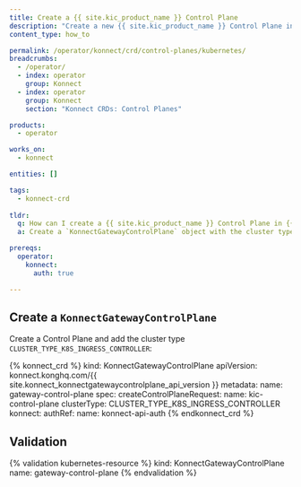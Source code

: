 ```yaml
---
title: Create a {{ site.kic_product_name }} Control Plane
description: "Create a new {{ site.kic_product_name }} Control Plane in {{ site.konnect_short_name }}"
content_type: how_to

permalink: /operator/konnect/crd/control-planes/kubernetes/
breadcrumbs:
  - /operator/
  - index: operator
    group: Konnect
  - index: operator
    group: Konnect
    section: "Konnect CRDs: Control Planes"

products:
  - operator

works_on:
  - konnect

entities: []

tags:
  - konnect-crd
 
tldr:
  q: How can I create a {{ site.kic_product_name }} Control Plane in {{ site.konnect_short_name }}?
  a: Create a `KonnectGatewayControlPlane` object with the cluster type `CLUSTER_TYPE_K8S_INGRESS_CONTROLLER`.

prereqs:
  operator:
    konnect:
      auth: true

---
```


## Create a `KonnectGatewayControlPlane`

Create a Control Plane and add the cluster type `CLUSTER_TYPE_K8S_INGRESS_CONTROLLER`:

<!-- vale off -->
{% konnect_crd %}
kind: KonnectGatewayControlPlane
apiVersion: konnect.konghq.com/{{ site.konnect_konnectgatewaycontrolplane_api_version }}
metadata:
  name: gateway-control-plane
spec:
  createControlPlaneRequest:
    name: kic-control-plane
    clusterType: CLUSTER_TYPE_K8S_INGRESS_CONTROLLER
  konnect:
    authRef:
      name: konnect-api-auth
{% endkonnect_crd %}
<!-- vale on -->

## Validation

<!-- vale off -->
{% validation kubernetes-resource %}
kind: KonnectGatewayControlPlane
name: gateway-control-plane
{% endvalidation %}
<!-- vale on -->
